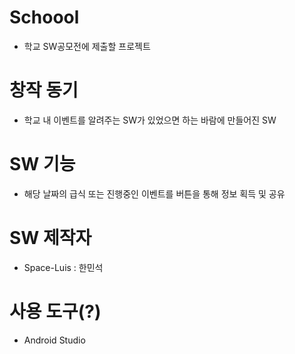 # Schoool
 - 학교 SW공모전에 제출할 프로젝트
 
# 창작 동기
 - 학교 내 이벤트를 알려주는 SW가 있었으면 하는 바람에 만들어진 SW
 
# SW 기능
 - 해당 날짜의 급식 또는 진행중인 이벤트를 버튼을 통해 정보 획득 및 공유

# SW 제작자
 - Space-Luis : 한민석

# 사용 도구(?)
 - Android Studio
 

